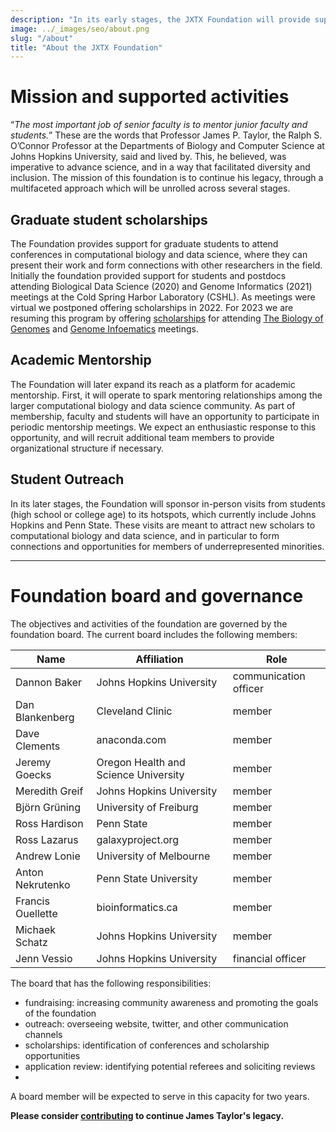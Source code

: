 ```yaml
---
description: "In its early stages, the JXTX Foundation will provide support for graduate students to attend conferences in computational biology and data science, where they can present their work and form connections with other researchers in the field."
image: ../_images/seo/about.png
slug: "/about"
title: "About the JXTX Foundation"
---
```


# Mission and supported activities
“*The most important job of senior faculty is to mentor junior faculty and students.*” These are the words that Professor James P. Taylor, the Ralph S. O’Connor Professor at the Departments of Biology and Computer Science at Johns Hopkins University, said and lived by. This, he believed, was imperative to advance science, and in a way that facilitated diversity and inclusion. The mission of this foundation is to continue his legacy, through a multifaceted approach which will be unrolled across several stages.

## Graduate student scholarships
The Foundation provides support for graduate students to attend conferences in computational biology and data science, where they can present their work and form connections with other researchers in the field. Initially the foundation provided support for students and postdocs attending Biological Data Science (2020) and Genome Informatics (2021) meetings at the Cold Spring Harbor Laboratory (CSHL). As meetings were virtual we postponed offering scholarships in 2022. For 2023 we are resuming this program by offering [scholarships](/scholarships) for attending [The Biology of Genomes](https://meetings.cshl.edu/meetings.aspx?meet=GENOME&year=23) and [Genome Infoematics](https://meetings.cshl.edu/meetings.aspx?meet=INFO&year=23) meetings. 

## Academic Mentorship
The Foundation will later expand its reach as a platform for academic mentorship. First, it will operate to spark mentoring relationships among the larger computational biology and data science community. As part of membership, faculty and students will have an opportunity to participate in periodic mentorship meetings. We expect an enthusiastic response to this opportunity, and will recruit additional team members to provide organizational structure if necessary.

## Student Outreach
In its later stages, the Foundation will sponsor in-person visits from students (high school or college age) to its hotspots, which currently include Johns Hopkins and Penn State. These visits are meant to attract new scholars to computational biology and data science, and in particular to form connections and opportunities for members of underrepresented minorities.

-----

# Foundation board and governance

The objectives and activities of the foundation are governed by the foundation board. The current board includes the following members:


| Name	| Affiliation	| Role
|-----|-------------|--------
| Dannon Baker	| Johns Hopkins University |	communication officer |
| Dan Blankenberg	| Cleveland Clinic |	member |
| Dave Clements	| anaconda.com	| member |
| Jeremy Goecks |	Oregon Health and Science University	| member |
| Meredith Greif | Johns Hopkins University |	member |
| Björn Grüning	| University of Freiburg | member |
| Ross Hardison	| Penn State | member |
| Ross Lazarus	| galaxyproject.org	| member |
| Andrew Lonie | University of Melbourne	| member |
| Anton Nekrutenko	| Penn State University |	member |
| Francis Ouellette |  bioinformatics.ca | member |
| Michaek Schatz| Johns Hopkins	University | member |
| Jenn Vessio |	Johns Hopkins	University | financial officer |

The board that has the following responsibilities:

- fundraising: increasing community awareness and promoting the goals of the foundation
- outreach: overseeing website, twitter, and other communication channels
- scholarships: identification of conferences and scholarship opportunities
- application review: identifying potential referees and soliciting reviews
- 
A board member will be expected to serve in this capacity for two years. 



**Please consider [contributing][1] to continue James Taylor's legacy.**

[1]: https://give.communityfunded.com/o/eberly/i/eberly-college-of-science/s/jtech#CommunityI39hubL9i

